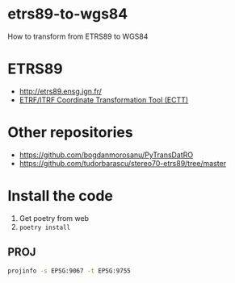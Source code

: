 # etrs89-to-wgs84
How to transform from ETRS89 to WGS84

# ETRS89
- http://etrs89.ensg.ign.fr/
- [ETRF/ITRF Coordinate Transformation Tool (ECTT)](https://epncb.oma.be/_productsservices/coord_trans/index.php#results)


# Other repositories
- https://github.com/bogdanmorosanu/PyTransDatRO
- https://github.com/tudorbarascu/stereo70-etrs89/tree/master



# Install the code
1. Get poetry from web
2. `poetry install`

## PROJ
```bash
projinfo -s EPSG:9067 -t EPSG:9755
```
